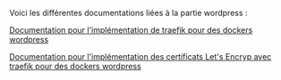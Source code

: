 Voici les différentes documentations liées à la partie wordpress : 

[Documentation pour l'implémentation de traefik pour des dockers wordpress](./wordpress.md)

[Documentation pour l'implémentation des certificats Let's Encryp avec traefik pour des dockers wordpress](./Let's_Encrypt.md)

